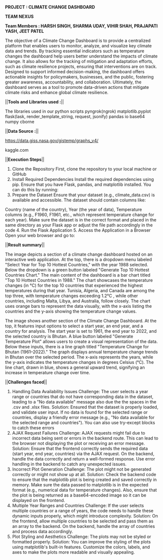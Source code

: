 **PROJECT : CLIMATE CHANGE DASHBOARD**

**TEAM NEXUS**

 **Team Members : HARSH SINGH, 
                  SHARMA UDAY, 
                  VIHIR SHAH, 
                  PRAJAPATI YASH, 
                  JEET PATEL**

             
The objective of a Climate Change Dashboard is to provide a centralized platform that enables users to monitor,
analyze, and visualize key climate data and trends. By tracking essential indicators such as temperature changes the dashboard help
users better understand the impacts of climate change. It also allows for the tracking of mitigation and adaptation efforts, 
such as climate resilience projects, ensuring that interventions are on track.
Designed to support informed decision-making, the dashboard offers actionable insights for policymakers, businesses, and the public,
fostering greater awareness, accountability, and collaboration. Ultimately, the dashboard serves as a tool to promote 
data-driven actions that mitigate climate risks and enhance global climate resilience. 

||**Tools and Libraries used :**||

The libraries used in our python scripts 
pyngrok(ngrok)
matplotlib.pyplot
flask(lask, render_template_string, request, jsonify)
pandas
io
base64
numpy
cborne

||**Data Source :**||

https://data.giss.nasa.gov/gistemp/graphs_v4/

kaggle.com

||**Execution Steps**||
1. Clone the Repository
First, clone the repository to your local machine or GitHub
2. Install Required Dependencies
Install the required dependencies using pip. Ensure that you have Flask, pandas, and matplotlib installed. You can do this by running:
3. Prepare the Dataset
Ensure that your dataset (e.g., climate_data.csv) is available and accessible. The dataset should contain columns like:

Country (name of the country),
Year (the year of data),
Temperature columns (e.g., F1960, F1961, etc., which represent temperature change for each year).
Make sure the dataset is in the correct format and placed in the same directory as your Flask app or adjust the file path accordingly in the code
4. Run the Flask Application
5. Access the Application in a Browser
Open your web browser and go to:

||**Result summary**||

The image depicts a section of a climate change dashboard hosted on an interactive web application. At the top, there is a dropdown menu labeled
"Select Year for Top 10 Hottest Countries," with the year 1988 selected. Below the dropdown is a green button labeled "Generate Top 10 Hottest Countries Chart."
The main content of the dashboard is a bar chart titled "Top 10 Hottest Countries in 1988." The chart showcases the temperature changes (in °C) for the top 10
countries that experienced the highest temperatures during that year. Tunisia, Algeria, and Canada are among the top three, with temperature changes exceeding 1.2°C
, while other countries, including Malta, Libya, and Australia, follow closely. The chart uses orange bars to represent the data visually, with the x-axis listing the 
countries and the y-axis showing the temperature change values.

The image shows another section of the Climate Change Dashboard. At the top, it features input options to select a start year, an end year, and a country for analysis. 
The start year is set to 1961, the end year to 2022, and the selected country is Bhutan. A blue button labeled "Generate Temperature Plot" allows users to create a visual
representation of the data. Below these inputs, there is a line graph titled "Temperature Change for Bhutan (1961–2022)." The graph displays annual temperature change trends 
in Bhutan over the selected period. The x-axis represents the years, while the y-axis indicates the temperature changes in degrees Celsius (°C). The line chart, drawn in blue,
shows a general upward trend, signifying an increase in temperature change over time.

||**Challenges faced**||
1. Handling Data Availability Issues
Challenge: The user selects a year range or countries that do not have corresponding data in the dataset, leading to a "No data available" message also due the the spaces in the .csv and .xlsx files.
Solution: Ensured that the dataset is properly loaded, and validate user input. If no data is found for the selected range or countries, display a friendly error message (e.g., "No data available for the selected range and countries"). You can also use try-except blocks to catch these errors
2. AJAX Request Failures
Challenge: AJAX requests might fail due to incorrect data being sent or errors in the backend route. This can lead to the browser not displaying the plot or receiving an error message.
Solution: Ensure that the frontend correctly sends the required data (start year, end year, countries) via the AJAX request. On the backend, handle the data correctly and return a well-formed response. Use error handling in the backend to catch any unexpected issues.
3. Incorrect Plot Generation
Challenge: The plot might not be generated correctly or might not show up at all.
Solution: Check the backend code to ensure that the matplotlib plot is being created and saved correctly in memory. Make sure the data passed to matplotlib is in the expected format (e.g., numerical data for temperature changes). Also, ensure that the plot is being returned as a base64-encoded image so it can be displayed on the frontend.
4. Multiple Year Ranges and Countries
Challenge: If the user selects multiple countries or a range of years, the code needs to handle these dynamic inputs properly, which might introduce complexity.
Solution: On the frontend, allow multiple countries to be selected and pass them as an array to the backend. On the backend, handle the array of countries and process data accordingly.
5. Plot Styling and Aesthetics
Challenge: The plots may not be styled or formatted properly.
Solution: You can improve the styling of the plots using matplotlib's built-in features. Customize the colors, labels, and axes to make the plots more readable and visually appealing.
